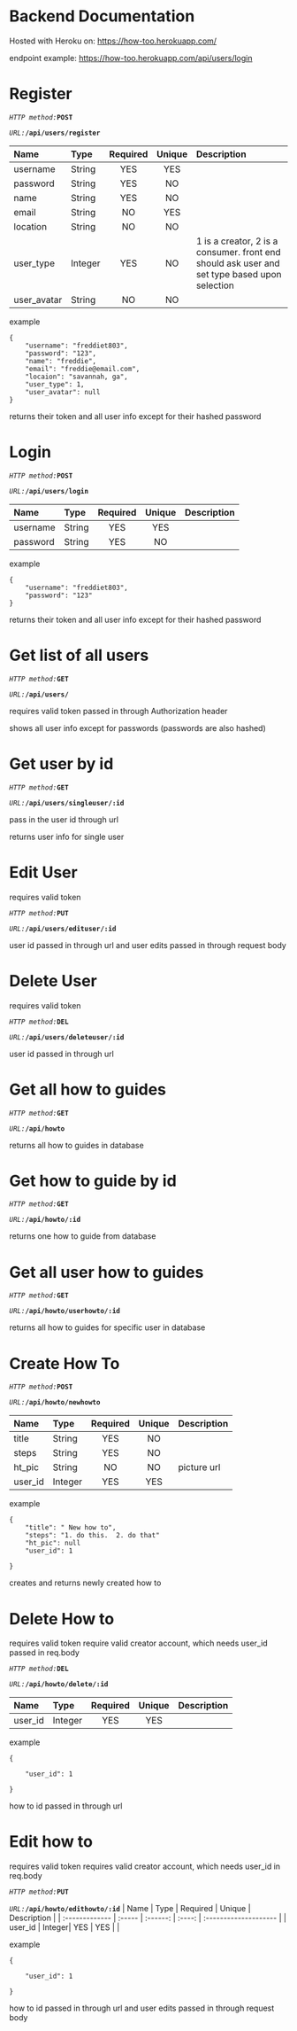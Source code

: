 # Backend Documentation

Hosted with Heroku on: https://how-too.herokuapp.com/


endpoint example: https://how-too.herokuapp.com/api/users/login

<h1>Register</h1>

*`HTTP method:`***`POST`**

*`URL:`***`/api/users/register`**

| Name           | Type   | Required | Unique | Description           |
| :------------- | :----- | :------: | :----: | :-------------------- |
| username       | String |   YES    |  YES   |                       |
| password       | String |   YES    |   NO   |                       |
| name           | String |   YES    |   NO   |                       |
| email          | String |   NO     |  YES   |                       |
| location       | String |   NO     |  NO    |                       |
| user_type      | Integer|   YES    |  NO    | 1 is a creator, 2 is a consumer. front end should ask user and set type based upon selection                      |
| user_avatar    | String |   NO     |  NO    |                       |

example
```
{
	"username": "freddiet803",
	"password": "123",
	"name": "freddie",
	"email": "freddie@email.com",
	"locaion": "savannah, ga",
  	"user_type": 1,
  	"user_avatar": null
}
```

returns their token and all user info except for their hashed password


<h1>Login</h1>

*`HTTP method:`***`POST`**

*`URL:`***`/api/users/login`**

| Name           | Type   | Required | Unique | Description           |
| :------------- | :----- | :------: | :----: | :-------------------- |
| username       | String |   YES    |  YES   |                       |
| password       | String |   YES    |   NO   |                       |

example
```
{
	"username": "freddiet803",
	"password": "123"
}
```

returns their token and all user info except for their hashed password


<h1>Get list of all users</h1>

*`HTTP method:`***`GET`**

*`URL:`***`/api/users/`**

requires valid token passed in through Authorization header

shows all user info except for passwords (passwords are also hashed)


<h1>Get user by id</h1>

*`HTTP method:`***`GET`**

*`URL:`***`/api/users/singleuser/:id`**

pass in the user id through url

returns user info for single user


<h1>Edit User</h1>

requires valid token

*`HTTP method:`***`PUT`**

*`URL:`***`/api/users/edituser/:id`**

user id passed in through url and user edits passed in through request body

<h1>Delete User</h1>

requires valid token

*`HTTP method:`***`DEL`**

*`URL:`***`/api/users/deleteuser/:id`**

user id passed in through url


<h1>Get all how to guides</h1>

*`HTTP method:`***`GET`**

*`URL:`***`/api/howto`**


returns all how to guides in database


<h1>Get how to guide by id</h1>

*`HTTP method:`***`GET`**

*`URL:`***`/api/howto/:id`**


returns one how to guide from database


<h1>Get all user how to guides</h1>

*`HTTP method:`***`GET`**

*`URL:`***`/api/howto/userhowto/:id`**


returns all how to guides for specific user in database


<h1>Create How To</h1>

*`HTTP method:`***`POST`**

*`URL:`***`/api/howto/newhowto`**

| Name           | Type   | Required | Unique | Description           |
| :------------- | :----- | :------: | :----: | :-------------------- |
| title          | String |   YES    |   NO   |                       |
| steps          | String |   YES    |   NO   |                       |
| ht_pic         | String |   NO     |   NO   | picture url           |
| user_id        | Integer|   YES    |  YES   |                       |

example
```
{
	"title": " New how to",
	"steps": "1. do this.  2. do that"
	"ht_pic": null
	"user_id": 1
	
}
```

creates and returns newly created how to 

<h1>Delete How to</h1>

requires valid token
require valid creator account, which needs user_id passed in req.body

*`HTTP method:`***`DEL`**

*`URL:`***`/api/howto/delete/:id`**

| Name           | Type   | Required | Unique | Description           |
| :------------- | :----- | :------: | :----: | :-------------------- |
| user_id        | Integer|   YES    |  YES   |                       |

example
```
{

	"user_id": 1
	
}
```

how to  id passed in through url

<h1>Edit how to</h1>

requires valid token
requires valid creator account, which needs user_id in req.body

*`HTTP method:`***`PUT`**

*`URL:`***`/api/howto/edithowto/:id`**
| Name           | Type   | Required | Unique | Description           |
| :------------- | :----- | :------: | :----: | :-------------------- |
| user_id        | Integer|   YES    |  YES   |                       |

example
```
{

	"user_id": 1
	
}
```

how to id passed in through url and user edits passed in through request body



